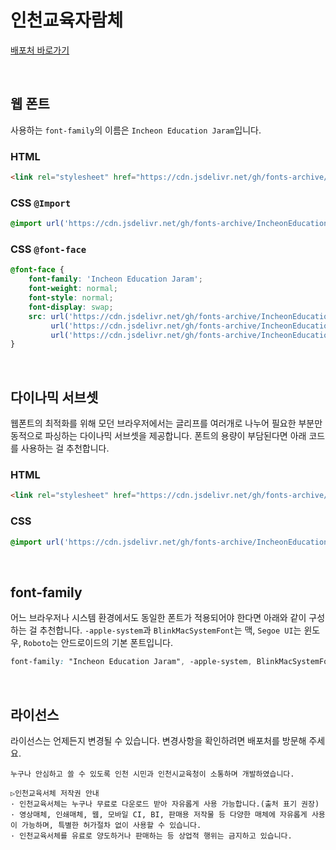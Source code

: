 # 인천교육자람체

[배포처 바로가기](https://www.ice.go.kr/sub/info.do?page=0606&m=0606&s=ice)

&nbsp;

## 웹 폰트

사용하는 `font-family`의 이름은 `Incheon Education Jaram`입니다.

### HTML

```html
<link rel="stylesheet" href="https://cdn.jsdelivr.net/gh/fonts-archive/IncheonEducationJaram/IncheonEducationJaram.css" type="text/css"/>
```

### CSS `@Import`

```css
@import url('https://cdn.jsdelivr.net/gh/fonts-archive/IncheonEducationJaram/IncheonEducationJaram.css');
```

### CSS `@font-face`

```css
@font-face {
    font-family: 'Incheon Education Jaram';
    font-weight: normal;
    font-style: normal;
    font-display: swap;
    src: url('https://cdn.jsdelivr.net/gh/fonts-archive/IncheonEducationJaram/IncheonEducationJaram.woff2') format('woff2'),
         url('https://cdn.jsdelivr.net/gh/fonts-archive/IncheonEducationJaram/IncheonEducationJaram.woff') format('woff'),
         url('https://cdn.jsdelivr.net/gh/fonts-archive/IncheonEducationJaram/IncheonEducationJaram.ttf') format('truetype');
}
```

&nbsp;

## 다이나믹 서브셋

웹폰트의 최적화를 위해 모던 브라우저에서는 글리프를 여러개로 나누어 필요한 부분만 동적으로 파싱하는 다이나믹 서브셋을 제공합니다. 폰트의 용량이 부담된다면 아래 코드를 사용하는 걸 추천합니다.

### HTML

```html
<link rel="stylesheet" href="https://cdn.jsdelivr.net/gh/fonts-archive/IncheonEducationJaram/subsets/IncheonEducationJaram-dynamic-subset.css" type="text/css"/>
```

### CSS

```css
@import url('https://cdn.jsdelivr.net/gh/fonts-archive/IncheonEducationJaram/subsets/IncheonEducationJaram-dynamic-subset.css');
```

&nbsp;

## font-family

어느 브라우저나 시스템 환경에서도 동일한 폰트가 적용되어야 한다면 아래와 같이 구성하는 걸 추천합니다. `-apple-system`과 `BlinkMacSystemFont`는 맥, `Segoe UI`는 윈도우, `Roboto`는 안드로이드의 기본 폰트입니다.


```css
font-family: "Incheon Education Jaram", -apple-system, BlinkMacSystemFont, "Segoe UI", Roboto, Oxygen, Ubuntu, Cantarell, "Open Sans", "Helvetica Neue", sans-serif;
```

&nbsp;

## 라이선스

라이선스는 언제든지 변경될 수 있습니다. 변경사항을 확인하려면 배포처를 방문해 주세요.

```
누구나 안심하고 쓸 수 있도록 인천 시민과 인천시교육청이 소통하며 개발하였습니다. 
 
▷인천교육서체 저작권 안내 
· 인천교육서체는 누구나 무료로 다운로드 받아 자유롭게 사용 가능합니다.(출처 표기 권장) 
· 영상매체, 인쇄매체, 웹, 모바일 CI, BI, 판매용 저작물 등 다양한 매체에 자유롭게 사용이 가능하며, 특별한 허가절차 없이 사용할 수 있습니다. 
· 인천교육서체를 유료로 양도하거나 판매하는 등 상업적 행위는 금지하고 있습니다.
```
